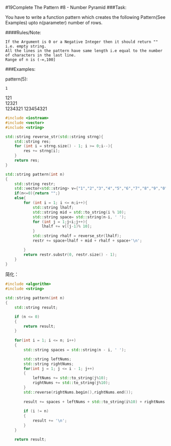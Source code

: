 #19Complete The Pattern #8 - Number Pyramid
###Task:

You have to write a function pattern which creates the following Pattern(See Examples) upto n(parameter) number of rows.

####Rules/Note:

    If the Argument is 0 or a Negative Integer then it should return "" i.e. empty string.
    All the lines in the pattern have same length i.e equal to the number of characters in the last line.
    Range of n is (-∞,100]

###Examples:

pattern(5):

    1    
   121   
  12321  
 1234321 
123454321

```cpp
#include <iostream>
#include <vector>
#include <string>

std::string reverse_str(std::string strng){
    std::string res;
    for (int i = strng.size() - 1; i >= 0;i--){
        res += strng[i];
    }
    return res;
}

std::string pattern(int n)
{
    std::string restr;
    std::vector<std::string> v={"1","2","3","4","5","6","7","8","9","0"};
    if(n<=0){return "";}
    else{
        for (int i = 1; i <= n;i++){
            std::string lhalf;
            std::string mid = std::to_string(i % 10);
            std::string space= std::string(n-i, ' ');
            for (int j = 1;j<i;j++){
                lhalf += v[(j-1)% 10];
            }
            std::string rhalf = reverse_str(lhalf);
            restr += space+lhalf + mid + rhalf + space+'\n';

        }
        return restr.substr(0, restr.size() - 1);
    }
}
```

简化：

```cpp
#include <algorithm>
#include <string>

std::string pattern(int n)
{
    std::string result;

    if (n <= 0)
    {
        return result;
    }
    
    for(int i = 1; i <= n; i++)
    {
        std::string spaces = std::string(n - i, ' ');

        std::string leftNums;
        std::string rightNums;
        for(int j = 1; j <= i - 1; j++)
        {
            leftNums += std::to_string(j%10);
            rightNums += std::to_string(j%10);
        }
        std::reverse(rightNums.begin(),rightNums.end());
        
        result += spaces + leftNums + std::to_string(i%10) + rightNums + spaces;
        
        if (i != n)
        {
            result += '\n';
        }
    }

    return result;
```